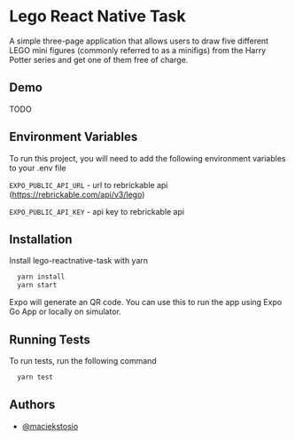 
# Lego React Native Task

A simple three-page application that allows users to draw five different LEGO mini figures (commonly referred to as a minifigs) from the Harry Potter series and get one of them free of charge.



## Demo

TODO
## Environment Variables

To run this project, you will need to add the following environment variables to your .env file

`EXPO_PUBLIC_API_URL` - url to rebrickable api (https://rebrickable.com/api/v3/lego)

`EXPO_PUBLIC_API_KEY` - api key to rebrickable api


## Installation

Install lego-reactnative-task with yarn

```bash
  yarn install
  yarn start
```
Expo will generate an QR code. You can use this to run the app using Expo Go App or locally on simulator.
    
## Running Tests

To run tests, run the following command

```bash
  yarn test
```


## Authors

- [@maciekstosio](https://www.github.com/maciekstosio)


